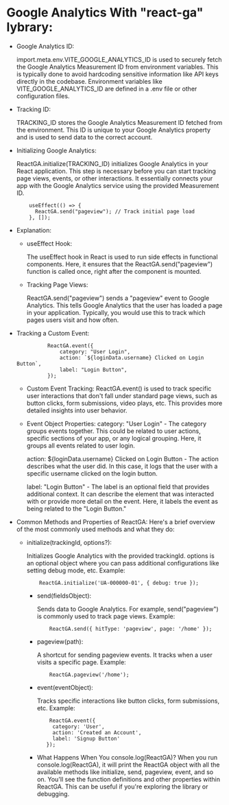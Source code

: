 # Google Analytics With "react-ga" lybrary:

- Google Analytics ID:

  import.meta.env.VITE_GOOGLE_ANALYTICS_ID is used to securely fetch the Google Analytics Measurement ID from environment variables. This is typically done to avoid hardcoding sensitive information like API keys      directly in the codebase. Environment variables like VITE_GOOGLE_ANALYTICS_ID are defined in a .env file or other configuration files.
  
- Tracking ID:

  TRACKING_ID stores the Google Analytics Measurement ID fetched from the environment. This ID is unique to your Google Analytics property and is used to send data to the correct account.
  
- Initializing Google Analytics:

  ReactGA.initialize(TRACKING_ID) initializes Google Analytics in your React application. This step is necessary before you can start tracking page views, events, or other interactions. It essentially connects your   app with the Google Analytics service using the provided Measurement ID.

          useEffect(() => {
            ReactGA.send("pageview"); // Track initial page load
          }, []);
- Explanation:
  
  - useEffect Hook:

    The useEffect hook in React is used to run side effects in functional components. Here, it ensures that the ReactGA.send("pageview") function is called once, right after the component is mounted.
    
  - Tracking Page Views:
    
    ReactGA.send("pageview") sends a "pageview" event to Google Analytics. This tells Google Analytics that the user has loaded a page in your application. Typically, you would use this to track which pages users     visit and how often.

- Tracking a Custom Event:
  
                ReactGA.event({
                    category: "User Login",
                    action: `${loginData.username} Clicked on Login Button`,
                    label: "Login Button",
                });
    - Custom Event Tracking:
        ReactGA.event() is used to track specific user interactions that don't fall under standard page views, such as button clicks, form submissions, video plays, etc. This provides more detailed insights into           user behavior.
    - Event Object Properties:
        category: "User Login" - The category groups events together. This could be related to user actions, specific sections of your app, or any logical grouping. Here, it groups all events related to user               login.

      action: ${loginData.username} Clicked on Login Button - The action describes what the user did. In this case, it logs that the user with a specific username clicked on the login button.

      label: "Login Button" - The label is an optional field that provides additional context. It can describe the element that was interacted with or provide more detail on the event. Here, it labels the event         as being related to the "Login Button."


- Common Methods and Properties of ReactGA:
        Here's a brief overview of the most commonly used methods and what they do:

  - initialize(trackingId, options?):

      Initializes Google Analytics with the provided trackingId.
      options is an optional object where you can pass additional configurations like setting debug mode, etc.
      Example:
    
            ReactGA.initialize('UA-000000-01', { debug: true });
    - send(fieldsObject):

      Sends data to Google Analytics. For example, send("pageview") is commonly used to track page views.
      Example:

              ReactGA.send({ hitType: 'pageview', page: '/home' });
    - pageview(path):

      A shortcut for sending pageview events. It tracks when a user visits a specific page.
      Example:

              ReactGA.pageview('/home');
    -  event(eventObject):

        Tracks specific interactions like button clicks, form submissions, etc.
        Example:

               ReactGA.event({
                category: 'User',
                action: 'Created an Account',
                label: 'Signup Button'
              });
    -  What Happens When You console.log(ReactGA)?
        When you run console.log(ReactGA), it will print the ReactGA object with all the available methods like initialize, send, pageview, event, and so on.
        You'll see the function definitions and other properties within ReactGA. This can be useful if you're exploring the library or debugging.



    
